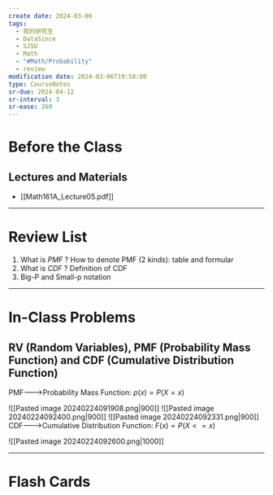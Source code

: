 ```yaml
---
create date: 2024-03-06
tags:
  - 我的研究生
  - DataSince
  - SJSU
  - Math
  - "#Math/Probability"
  - review
modification date: 2024-03-06T19:50:00
type: CourseNotes
sr-due: 2024-04-12
sr-interval: 3
sr-ease: 269
---
```


# Before the Class
## Lectures and Materials
- [[Math161A_Lecture05.pdf]]

---
# Review List
1. What is *PMF* ? How to denote PMF (2 kinds): table and formular
2. What is *CDF* ? Definition of CDF
3. Big-P and Small-p notation

---
# In-Class Problems
## RV (Random Variables), PMF (Probability Mass Function) and CDF (Cumulative Distribution Function)
PMF--->Probability Mass Function: $p (x)=P (X=x)$
<!--SR:!2024-07-07,82,270-->
![[Pasted image 20240224091908.png|900]]
![[Pasted image 20240224092400.png|900]]
![[Pasted image 20240224092331.png|900]]
CDF--->Cumulative Distribution Function: $F (x)=P(X<=x)$
<!--SR:!2024-06-26,71,250-->
![[Pasted image 20240224092600.png|1000]]

---
# Flash Cards